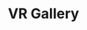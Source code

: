 ---
title: "VR Gallery"
thumbnail: "http://i.imgur.com/r9uDyAR.jpg"
description: "Some Description of the Project"
draft: true
tags: ["WebVR", "Oculus", "Vive"]
---